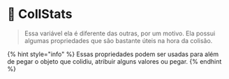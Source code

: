 # 🤩 CollStats

> Essa variável ela é diferente das outras, por um motivo. Ela possui algumas propriedades que são bastante úteis na hora da colisão.

{% hint style="info" %}
Essas propriedades podem ser usadas para além de pegar o objeto que colidiu, atribuir alguns valores ou pegar.
{% endhint %}
